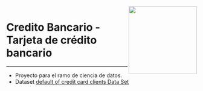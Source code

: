 <img align="right" src="https://raw.githubusercontent.com/White-Mask/ICF232_202010_Grupo10/master/Imagenes/logo.png" width="180">

# Credito Bancario - Tarjeta de crédito bancario
---
* Proyecto para el ramo de ciencia de datos.
* Dataset [default of credit card clients Data Set](https://archive.ics.uci.edu/ml/datasets/default+of+credit+card+clients#)
